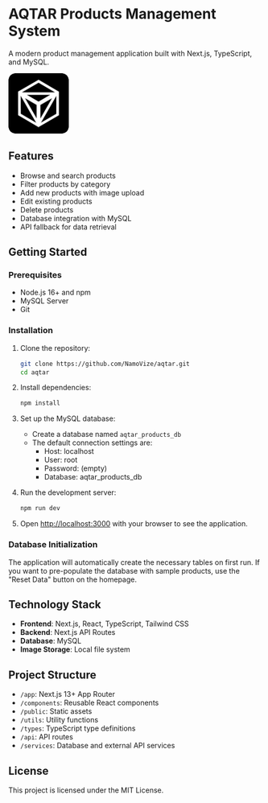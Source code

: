 # AQTAR Products Management System

A modern product management application built with Next.js, TypeScript, and MySQL.

![AQTAR Products App](public/images/logo.png)

## Features

- Browse and search products
- Filter products by category
- Add new products with image upload
- Edit existing products
- Delete products
- Database integration with MySQL
- API fallback for data retrieval

## Getting Started

### Prerequisites

- Node.js 16+ and npm
- MySQL Server
- Git

### Installation

1. Clone the repository:
   ```bash
   git clone https://github.com/NamoVize/aqtar.git
   cd aqtar
   ```

2. Install dependencies:
   ```bash
   npm install
   ```

3. Set up the MySQL database:
   - Create a database named `aqtar_products_db`
   - The default connection settings are:
     - Host: localhost
     - User: root
     - Password: (empty)
     - Database: aqtar_products_db

4. Run the development server:
   ```bash
   npm run dev
   ```

5. Open [http://localhost:3000](http://localhost:3000) with your browser to see the application.

### Database Initialization

The application will automatically create the necessary tables on first run. 
If you want to pre-populate the database with sample products, use the "Reset Data" button on the homepage.

## Technology Stack

- **Frontend**: Next.js, React, TypeScript, Tailwind CSS
- **Backend**: Next.js API Routes
- **Database**: MySQL
- **Image Storage**: Local file system

## Project Structure

- `/app`: Next.js 13+ App Router
- `/components`: Reusable React components
- `/public`: Static assets
- `/utils`: Utility functions
- `/types`: TypeScript type definitions
- `/api`: API routes
- `/services`: Database and external API services

## License

This project is licensed under the MIT License.

